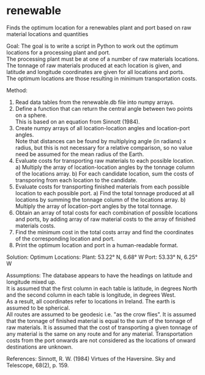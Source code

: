 # renewable
Finds the optimum location for a renewables plant and port based on raw material locations and quantities

Goal:
The goal is to write a script in Python to work out the optimum locations for a processing plant and port.  
The processing plant must be at one of a number of raw materials locations.  
The tonnage of raw materials produced at each location is given, and latitude and longitude coordinates are given for all locations and ports.  
The optimum locations are those resulting in minimum transportation costs.

Method:
1. Read data tables from the renewable.db file into numpy arrays.
2. Define a function that can return the central angle between two points on a sphere.  
   This is based on an equation from Sinnott (1984).
3. Create numpy arrays of all location-location angles and location-port angles.  
   Note that distances can be found by multiplying angle (in radians) x radius, but this is not necessary for a relative comparison, so no value need be assumed for the mean radius of the Earth.
4. Evaluate costs for transporting raw materials to each possible location.
  a) Multiply the array of location-location angles by the tonnage column of the locations array.
  b) For each candidate location, sum the costs of transporing from each location to the candidate.
5. Evaluate costs for transporting finished materials from each possible location to each possible port.
  a) Find the total tonnage produced at all locations by summing the tonnage column of the locations array.
  b) Multiply the array of location-port angles by the total tonnage.
6. Obtain an array of total costs for each combination of possible locations and ports, by adding array of raw material costs to the array of finished materials costs.
7. Find the minimum cost in the total costs array and find the coordinates of the corresponding location and port.
8. Print the optimum location and port in a human-readable format.

Solution:
Optimum Locations:
Plant:	53.22° N, 6.68° W
Port:	53.33° N, 6.25° W

Assumptions:
The database appears to have the headings on latitude and longitude mixed up.  
It is assumed that the first column in each table is latitude, in degrees North and the second column in each table is longitude, in degrees West.  
As a result, all coordinates refer to locations in Ireland.
The earth is assumed to be spherical.  
All routes are assumed to be geodesic i.e. "as the crow flies".
It is assumed that the tonnage of finished material is equal to the sum of the tonnage of raw materials.
It is assumed that the cost of transporting a given tonnage of any material is the same on any route and for any material.
Transportation costs from the port onwards are not considered as the locations of onward destinations are unknown.

References:
Sinnott, R. W. (1984) Virtues of the Haversine. Sky and Telescope, 68(2), p. 159.
